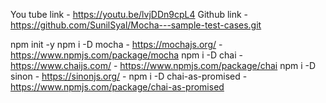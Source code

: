 You tube link - https://youtu.be/lvjDDn9cpL4
Github link - https://github.com/SunilSyal/Mocha---sample-test-cases.git

npm init -y
npm i -D mocha - https://mochajs.org/ - https://www.npmjs.com/package/mocha
npm i -D chai - https://www.chaijs.com/ - https://www.npmjs.com/package/chai
npm i -D sinon - https://sinonjs.org/ - 
npm i -D chai-as-promised - https://www.npmjs.com/package/chai-as-promised
